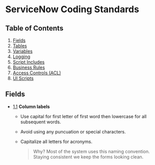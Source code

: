 # ServiceNow Coding Standards

## Table of Contents

1. [Fields](#fields)
2. [Tables](#tables)
3. [Variables](#variables)
4. [Logging](#logging)
4. [Script Includes](#script-includes)
5. [Business Rules](#business-rules)
6. [Access Controls (ACL)](#access-control)
6. [UI Scripts](#ui-scripts)

## Fields
<a name="fields--column-label"></a><a name="1.1"></a>
* [1.1](#fields--column-label) **Column labels**
  * Use capital for first letter of first word then lowercase for all subsequent words.
  * Avoid using any puncuation or special characters.
  * Capitalize all letters for acronyms.
   
    > Why? Most of the system uses this naming convention. Staying consistent we keep the forms looking clean.
